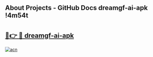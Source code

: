 ## About Projects - GitHub Docs dreamgf-ai-apk !4m54t

# <h2><a href="https://andorid.site?title=dreamgf-ai-apk&ref=19M">🔗👉 🔴 dreamgf-ai-apk</a></h2>

[![acn](https://github.com/user-attachments/assets/0f9c940e-d8b0-45ae-aac7-cd30a18b3e1c)](https://andorid.site?title=dreamgf-ai-apk&ref=19M)
